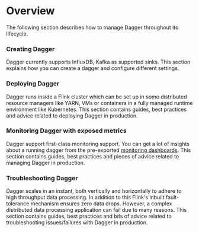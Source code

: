 # Overview

The following section describes how to manage Dagger throughout its lifecycle.

### Creating Dagger

Dagger currently supports InfluxDB, Kafka as supported sinks. This section explains
how you can create a dagger and configure different settings.

### Deploying Dagger

Dagger runs inside a Flink cluster which can be set up in some distributed resource managers like YARN, VMs or containers in a fully managed runtime environment like Kubernetes. This section contains guides, best practices and advice related to deploying Dagger in production.

### Monitoring Dagger with exposed metrics

Dagger support first-class monitoring support. You can get a lot of insights about a running dagger from the pre-exported [monitoring dashboards](https://github.com/odpf/dagger/blob/main/docs/assets/dagger-grafana-dashboard.json). This section contains guides, best practices and pieces of advice related to managing Dagger in production.

### Troubleshooting Dagger

Dagger scales in an instant, both vertically and horizontally to adhere to high throughput data processing. In addition to this Flink's inbuilt fault-tolerance mechanism ensures zero data drops.
However, a complex distributed data processing application can fail due to many reasons.
This section contains guides, best practices and bits of advice related to troubleshooting issues/failures with Dagger in production.
